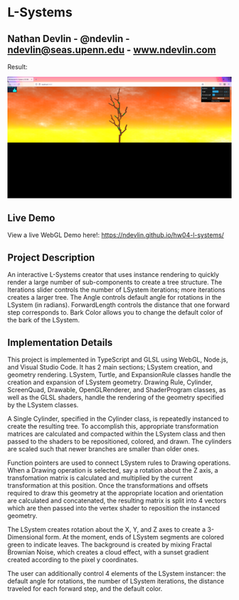 # L-Systems

## Nathan Devlin - @ndevlin - ndevlin@seas.upenn.edu - www.ndevlin.com

Result:

![](Results.png)

## Live Demo
View a live WebGL Demo here!:
https://ndevlin.github.io/hw04-l-systems/

## Project Description

An interactive L-Systems creator that uses instance rendering to quickly render a large number of sub-components to create a tree structure. The Iterations slider controls the number of LSystem iterations; more iterations creates a larger tree. The Angle controls default angle for rotations in the LSystem (in radians). ForwardLength controls the distance that one forward step corresponds to. Bark Color allows you to change the default color of the bark of the LSystem.


## Implementation Details


This project is implemented in TypeScript and GLSL using WebGL, Node.js, and Visual Studio Code. It has 2 main sections; LSystem creation, and geometry rendering. LSystem, Turtle, and ExpansionRule classes handle the creation and expansion of LSystem geometry. Drawing Rule, Cylinder, ScreenQuad, Drawable, OpenGLRenderer, and ShaderProgram classes, as well as the GLSL shaders, handle the rendering of the geometry specified by the LSystem classes.

A Single Cylinder, specified in the Cylinder class, is repeatedly instanced to create the resulting tree. To accomplish this, appropriate transformation matrices are calculated and compacted within the LSystem class and then passed to the shaders to be repositioned, colored, and drawn. The cylinders are scaled such that newer branches are smaller than older ones.

Function pointers are used to connect LSystem rules to Drawing operations. When a Drawing operation is selected, say a rotation about the Z axis, a transfomation matrix is calculated and multiplied by the current transformation at this position. Once the transformations and offsets required to draw this geometry at the appropriate location and orientation are calculated and concatenated, the resulting matrix is split into 4 vectors which are then passed into the vertex shader to reposition the instanced geometry.

The LSystem creates rotation about the X, Y, and Z axes to create a 3-Dimensional form. At the moment, ends of LSystem segments are colored green to indicate leaves. The background is created by mixing Fractal Brownian Noise, which creates a cloud effect, with a sunset gradient created according to the pixel y coordinates. 

The user can additionally control 4 elements of the LSystem instancer: the default angle for rotations, the number of LSystem iterations, the distance traveled for each forward step, and the default color.




